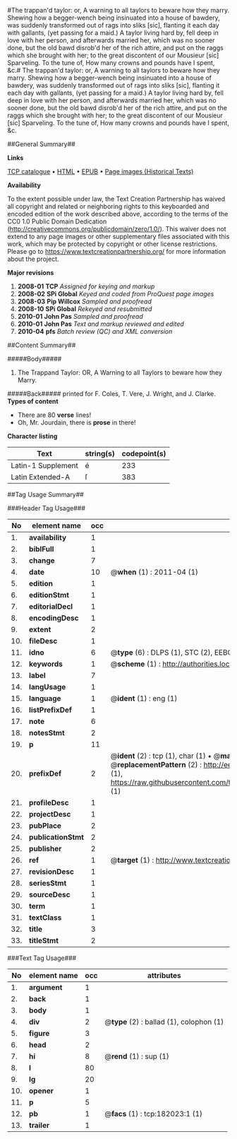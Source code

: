 #The trappan'd taylor: or, A warning to all taylors to beware how they marry. Shewing how a begger-wench being insinuated into a house of bawdery, was suddenly transformed out of rags into sliks [sic], flanting it each day with gallants, (yet passing for a maid.) A taylor living hard by, fell deep in love with her person, and afterwards married her, which was no sooner done, but the old bawd disrob'd her of the rich attire, and put on the raggs which she brought with her; to the great discontent of our Mousieur [sic] Sparveling. To the tune of, How many crowns and pounds have I spent, &c.#
The trappan'd taylor: or, A warning to all taylors to beware how they marry. Shewing how a begger-wench being insinuated into a house of bawdery, was suddenly transformed out of rags into sliks [sic], flanting it each day with gallants, (yet passing for a maid.) A taylor living hard by, fell deep in love with her person, and afterwards married her, which was no sooner done, but the old bawd disrob'd her of the rich attire, and put on the raggs which she brought with her; to the great discontent of our Mousieur [sic] Sparveling. To the tune of, How many crowns and pounds have I spent, &c.

##General Summary##

**Links**

[TCP catalogue](http://www.ota.ox.ac.uk/tcp/)  • 
[HTML](http://tei.it.ox.ac.uk/tcp/Texts-HTML/free/B06/B06180.html)  • 
[EPUB](http://tei.it.ox.ac.uk/tcp/Texts-EPUB/free/B06/B06180.epub) • 
[Page images (Historical Texts)](https://historicaltexts.jisc.ac.uk/eebo-99887312e)

**Availability**

To the extent possible under law, the Text Creation Partnership has waived all copyright and related or neighboring rights to this keyboarded and encoded edition of the work described above, according to the terms of the CC0 1.0 Public Domain Dedication (http://creativecommons.org/publicdomain/zero/1.0/). This waiver does not extend to any page images or other supplementary files associated with this work, which may be protected by copyright or other license restrictions. Please go to https://www.textcreationpartnership.org/ for more information about the project.

**Major revisions**

1. __2008-01__ __TCP__ *Assigned for keying and markup*
1. __2008-02__ __SPi Global__ *Keyed and coded from ProQuest page images*
1. __2008-03__ __Pip Willcox__ *Sampled and proofread*
1. __2008-10__ __SPi Global__ *Rekeyed and resubmitted*
1. __2010-01__ __John Pas__ *Sampled and proofread*
1. __2010-01__ __John Pas__ *Text and markup reviewed and edited*
1. __2010-04__ __pfs__ *Batch review (QC) and XML conversion*

##Content Summary##

#####Body#####

1. The Trappand Taylor: OR, A Warning to all Taylors to beware how they Marry.

#####Back#####
printed for F. Coles, T. Vere, J. Wright, and J. Clarke.
**Types of content**

  * There are 80 **verse** lines!
  * Oh, Mr. Jourdain, there is **prose** in there!

**Character listing**


|Text|string(s)|codepoint(s)|
|---|---|---|
|Latin-1 Supplement|é|233|
|Latin Extended-A|ſ|383|

##Tag Usage Summary##

###Header Tag Usage###

|No|element name|occ|attributes|
|---|---|---|---|
|1.|__availability__|1||
|2.|__biblFull__|1||
|3.|__change__|7||
|4.|__date__|10| @__when__ (1) : 2011-04 (1)|
|5.|__edition__|1||
|6.|__editionStmt__|1||
|7.|__editorialDecl__|1||
|8.|__encodingDesc__|1||
|9.|__extent__|2||
|10.|__fileDesc__|1||
|11.|__idno__|6| @__type__ (6) : DLPS (1), STC (2), EEBO-CITATION (1), PROQUEST (1), VID (1)|
|12.|__keywords__|1| @__scheme__ (1) : http://authorities.loc.gov/ (1)|
|13.|__label__|7||
|14.|__langUsage__|1||
|15.|__language__|1| @__ident__ (1) : eng (1)|
|16.|__listPrefixDef__|1||
|17.|__note__|6||
|18.|__notesStmt__|2||
|19.|__p__|11||
|20.|__prefixDef__|2| @__ident__ (2) : tcp (1), char (1)  •  @__matchPattern__ (2) : ([0-9\-]+):([0-9IVX]+) (1), (.+) (1)  •  @__replacementPattern__ (2) : http://eebo.chadwyck.com/downloadtiff?vid=$1&page=$2 (1), https://raw.githubusercontent.com/textcreationpartnership/Texts/master/tcpchars.xml#$1 (1)|
|21.|__profileDesc__|1||
|22.|__projectDesc__|1||
|23.|__pubPlace__|2||
|24.|__publicationStmt__|2||
|25.|__publisher__|2||
|26.|__ref__|1| @__target__ (1) : http://www.textcreationpartnership.org/docs/. (1)|
|27.|__revisionDesc__|1||
|28.|__seriesStmt__|1||
|29.|__sourceDesc__|1||
|30.|__term__|1||
|31.|__textClass__|1||
|32.|__title__|3||
|33.|__titleStmt__|2||


###Text Tag Usage###

|No|element name|occ|attributes|
|---|---|---|---|
|1.|__argument__|1||
|2.|__back__|1||
|3.|__body__|1||
|4.|__div__|2| @__type__ (2) : ballad (1), colophon (1)|
|5.|__figure__|3||
|6.|__head__|2||
|7.|__hi__|8| @__rend__ (1) : sup (1)|
|8.|__l__|80||
|9.|__lg__|20||
|10.|__opener__|1||
|11.|__p__|5||
|12.|__pb__|1| @__facs__ (1) : tcp:182023:1 (1)|
|13.|__trailer__|1||
